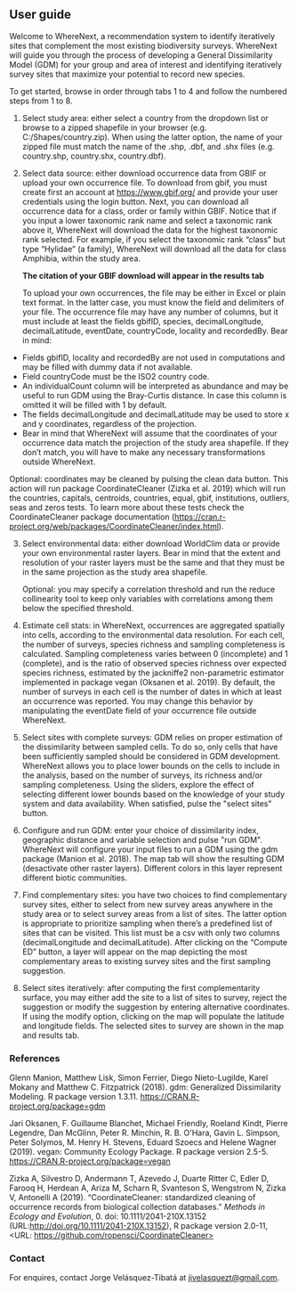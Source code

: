 
## User guide

Welcome to WhereNext, a recommendation system to identify iteratively sites that complement the most existing biodiversity surveys. WhereNext will guide you through the process of developing a General Dissimilarity Model (GDM) for your group and area of interest and identifying iteratively survey sites that maximize your potential to record new species.

To get started, browse in order through tabs 1 to 4 and follow the numbered steps from 1 to 8.

1. Select study area: either select a country from the dropdown list or browse to a zipped shapefile in your browser (e.g. C:/Shapes/country.zip). When using the latter option, the name of your zipped file must match the name of the .shp, .dbf, and .shx files (e.g. country.shp, country.shx, country.dbf).

2. Select data source: either download occurrence data from GBIF or upload your own occurrence file. To download from gbif, you must create first an account at https://www.gbif.org/ and provide your user credentials using the login button. Next, you can download all occurrence data for a class, order or family within GBIF. Notice that if you input a lower taxonomic rank name and select a taxonomic rank above it, WhereNext will download the data for the highest taxonomic rank selected. For example, if you select the taxonomic rank “class” but type “Hylidae” (a family), WhereNext will download all the data for class Amphibia, within the study area.

   __The citation of your GBIF download will appear in the results tab__

   To upload your own occurrences, the file may be either in Excel or plain text format. In the latter case, you must know the field and delimiters of your file. The occurrence file may have any number of columns, but it must include at least the fields gbifID, species, decimalLongitude, decimalLatitude, eventDate, countryCode, locality and recordedBy. Bear in mind:
  * Fields gbifID, locality and recordedBy are not used in computations and may be filled with dummy data if not available. 
  * Field countryCode must be the ISO2 country code. 
  * An individualCount column will be interpreted as abundance and may be useful to run GDM using the Bray-Curtis distance. In case this column is omitted it will be filled with 1 by default. 
  * The fields decimalLongitude and decimalLatitude may be used to store x and y coordinates, regardless of the projection.
  * Bear in mind that WhereNext will assume that the coordinates of your occurrence data match the projection of the study area shapefile. If they don’t match, you will have to make any necessary transformations outside WhereNext.

   Optional: coordinates may be cleaned by pulsing the clean data button. This action will run package CoordinateCleaner (Zizka et al. 2019) which will run the countries, capitals, centroids, countries, equal, gbif, institutions, outliers, seas and zeros tests. To learn more about these tests check the CoordinateCleaner package documentation (https://cran.r-project.org/web/packages/CoordinateCleaner/index.html).

3. Select environmental data: either download WorldClim data or provide your own environmental raster layers. Bear in mind that the extent and resolution of your raster layers must be the same and that they must be in the same projection as the study area shapefile. 

   Optional: you may specify a correlation threshold and run the reduce collinearity tool to keep only variables with correlations among them below the specified threshold.

4. Estimate cell stats: in WhereNext, occurrences are aggregated spatially into cells, according to the environmental data resolution. For each cell, the number of surveys, species richness and sampling completeness is calculated. Sampling completeness varies between 0 (incomplete) and 1 (complete), and is the ratio of observed species richness over expected species richness, estimated by the jackniffe2 non-parametric estimator implemented in package vegan (Oksanen et al. 2019).  By default, the number of surveys in each cell is the number of dates in which at least an occurrence was reported. You may change this behavior by manipulating the eventDate field of your occurrence file outside WhereNext.

5. Select sites with complete surveys: GDM relies on proper estimation of the dissimilarity between sampled cells. To do so, only cells that have been sufficiently sampled should be considered in GDM development. WhereNext allows you to place lower bounds on the cells to include in the analysis, based on the number of surveys, its richness and/or sampling completeness. Using the sliders, explore the effect of selecting different lower bounds based on the knowledge of your study system and data availability. When satisfied, pulse the "select sites" button.

6. Configure and run GDM: enter your choice of dissimilarity index, geographic distance and variable selection and pulse "run GDM". WhereNext will configure your input files to run a GDM using the gdm package (Manion et al. 2018). The map tab will show the resulting GDM (desactivate other raster layers). Different colors in this layer represent different biotic communities.

7. Find complementary sites: you have two choices to find complementary survey sites, either to select from new survey areas anywhere in the study area or to select survey areas from a list of sites. The latter option is appropriate to prioritize sampling when there’s a predefined list of sites that can be visited. This list must be a csv with only  two columns (decimalLongitude and decimalLatitude). After clicking on the “Compute ED” button, a layer will appear on the map depicting the most complementary areas to existing survey sites and the first sampling suggestion. 

8. Select sites iteratively: after computing the first complementarity surface, you may either add the site to a list of sites to survey, reject the suggestion or modify the suggestion by entering alternative coordinates. If using the modify option, clicking on the map will populate the latitude and longitude fields. The selected sites to survey are shown in the map and results tab.

### References
Glenn Manion, Matthew Lisk, Simon Ferrier, Diego Nieto-Lugilde, Karel Mokany and Matthew C. Fitzpatrick (2018). gdm: Generalized Dissimilarity Modeling. R package version 1.3.11. https://CRAN.R-project.org/package=gdm

Jari Oksanen, F. Guillaume Blanchet, Michael Friendly, Roeland Kindt, Pierre Legendre, Dan McGlinn, Peter R. Minchin, R. B. O'Hara, Gavin L. Simpson, Peter Solymos, M. Henry H. Stevens, Eduard Szoecs and Helene Wagner (2019). vegan: Community Ecology Package. R package version 2.5-5. https://CRAN.R-project.org/package=vegan

Zizka A, Silvestro D, Andermann T, Azevedo J, Duarte Ritter C, Edler D, Farooq H, Herdean A, Ariza M, Scharn R, Svanteson S, Wengstrom N, Zizka V, Antonelli A (2019). “CoordinateCleaner: standardized cleaning of occurrence records from biological collection databases.” _Methods in Ecology and Evolution_, 0. doi: 10.1111/2041-210X.13152 (URL:http://doi.org/10.1111/2041-210X.13152), R package version 2.0-11, <URL: https://github.com/ropensci/CoordinateCleaner>

### Contact
For enquires, contact Jorge Velásquez-Tibatá at jivelasquezt@gmail.com.

